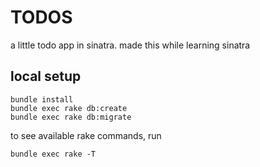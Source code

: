 # TODOS

a little todo app in sinatra. made this while learning sinatra

## local setup

```
bundle install
bundle exec rake db:create
bundle exec rake db:migrate
```

to see available rake commands, run

```
bundle exec rake -T
```